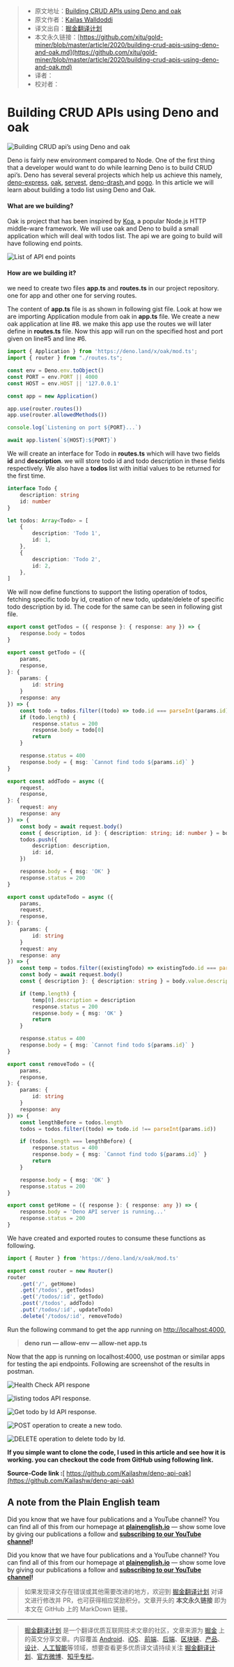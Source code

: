 > * 原文地址：[Building CRUD APIs using Deno and oak](https://medium.com/javascript-in-plain-english/building-crud-apis-using-deno-and-oak-9f71ec106b0e)
> * 原文作者：[Kailas Walldoddi](https://medium.com/@kailashwall)
> * 译文出自：[掘金翻译计划](https://github.com/xitu/gold-miner)
> * 本文永久链接：[https://github.com/xitu/gold-miner/blob/master/article/2020/building-crud-apis-using-deno-and-oak.md](https://github.com/xitu/gold-miner/blob/master/article/2020/building-crud-apis-using-deno-and-oak.md)
> * 译者：
> * 校对者：

# Building CRUD APIs using Deno and oak

![Building CRUD api’s using Deno and oak](https://cdn-images-1.medium.com/max/2420/1*7H0kXkVQGqg-pto23TY_eQ.png)

Deno is fairly new environment compared to Node. One of the first thing that a developer would want to do while learning Deno is to build CRUD api’s. Deno has several several projects which help us achieve this namely, [deno-express](https://github.com/NMathar/deno-express), [oak](https://github.com/oakserver/oak), [servest](https://github.com/keroxp/servest), [deno-drash](https://github.com/drashland/deno-drash),and [pogo](https://github.com/sholladay/pogo). In this article we will learn about building a todo list using Deno and Oak.

#### What are we building?

Oak is project that has been inspired by [Koa](https://github.com/koajs/koa), a popular Node.js HTTP middle-ware framework. We will use oak and Deno to build a small application which will deal with todos list. The api we are going to build will have following end points.

![List of API end points](https://cdn-images-1.medium.com/max/2000/1*gIltBeBAq5xdY7vpW-sFag.png)

#### How are we building it?

we need to create two files **app.ts** and **routes.ts** in our project repository. one for app and other one for serving routes.

The content of **app.ts** file is as shown in following gist file. Look at how we are importing Application module from oak in **app.ts** file. We create a new oak application at line #8. we make this app use the routes we will later define in **routes.ts** file. Now this app will run on the specified host and port given on line#5 and line #6.

```TypeScript
import { Application } from 'https://deno.land/x/oak/mod.ts';
import { router } from "./routes.ts";

const env = Deno.env.toObject()
const PORT = env.PORT || 4000
const HOST = env.HOST || '127.0.0.1'

const app = new Application()

app.use(router.routes())
app.use(router.allowedMethods())

console.log(`Listening on port ${PORT}...`)

await app.listen(`${HOST}:${PORT}`)
```

We will create an interface for Todo in **routes.ts** which will have two fields **id** and **description**. we will store todo id and todo description in these fields respectively. We also have a **todos** list with initial values to be returned for the first time.

```TypeScript
interface Todo {
    description: string
    id: number
}

let todos: Array<Todo> = [
    {
        description: 'Todo 1',
        id: 1,
    },
    {
        description: 'Todo 2',
        id: 2,
    },
]
```

We will now define functions to support the listing operation of todos, fetching specific todo by id, creation of new todo, update/delete of specific todo description by id. The code for the same can be seen in following gist file.

```TypeScript
export const getTodos = ({ response }: { response: any }) => {
    response.body = todos
}

export const getTodo = ({
    params,
    response,
}: {
    params: {
        id: string
    }
    response: any
}) => {
    const todo = todos.filter((todo) => todo.id === parseInt(params.id))
    if (todo.length) {
        response.status = 200
        response.body = todo[0]
        return
    }

    response.status = 400
    response.body = { msg: `Cannot find todo ${params.id}` }
}

export const addTodo = async ({
    request,
    response,
}: {
    request: any
    response: any
}) => {
    const body = await request.body()
    const { description, id }: { description: string; id: number } = body.value
    todos.push({
        description: description,
        id: id,
    })

    response.body = { msg: 'OK' }
    response.status = 200
}

export const updateTodo = async ({
    params,
    request,
    response,
}: {
    params: {
        id: string
    }
    request: any
    response: any
}) => {
    const temp = todos.filter((existingTodo) => existingTodo.id === parseInt(params.id))
    const body = await request.body()
    const { description }: { description: string } = body.value.description

    if (temp.length) {
        temp[0].description = description
        response.status = 200
        response.body = { msg: 'OK' }
        return
    }

    response.status = 400
    response.body = { msg: `Cannot find todo ${params.id}` }
}

export const removeTodo = ({
    params,
    response,
}: {
    params: {
        id: string
    }
    response: any
}) => {
    const lengthBefore = todos.length
    todos = todos.filter((todo) => todo.id !== parseInt(params.id))

    if (todos.length === lengthBefore) {
        response.status = 400
        response.body = { msg: `Cannot find todo ${params.id}` }
        return
    }

    response.body = { msg: 'OK' }
    response.status = 200
}

export const getHome = ({ response }: { response: any }) => {
    response.body = 'Deno API server is running...'
    response.status = 200
}
```

We have created and exported routes to consume these functions as following.

```TypeScript
import { Router } from 'https://deno.land/x/oak/mod.ts'

export const router = new Router()
router
    .get('/', getHome)
    .get('/todos', getTodos)
    .get('/todos/:id', getTodo)
    .post('/todos', addTodo)
    .put('/todos/:id', updateTodo)
    .delete('/todos/:id', removeTodo)
```

Run the following command to get the app running on [http://localhost:4000,](http://localhost:4000,)

> **deno run — allow-env — allow-net app.ts**

Now that the app is running on localhost:4000, use postman or similar apps for testing the api endpoints. Following are screenshot of the results in postman.

![Health Check API respone](https://cdn-images-1.medium.com/max/2814/1*t3M9YRG9BL6SLkZ8c8rk9w.png)

![listing todos API response.](https://cdn-images-1.medium.com/max/2804/1*BwcwEPsx0T6vAy6gszbrMg.png)

![Get todo by Id API response.](https://cdn-images-1.medium.com/max/2802/1*0UiAn2iZGa7n0qIo2EVOxQ.png)

![POST operation to create a new todo.](https://cdn-images-1.medium.com/max/2804/1*B9YVhBQl56uuUx7y7Y4UHw.png)

![DELETE operation to delete todo by Id.](https://cdn-images-1.medium.com/max/2820/1*9gQDicmapSbarTQsNgCcnA.png)

**If you simple want to clone the code, I used in this article and see how it is working. you can checkout the code from GitHub using following link.**

**Source-Code link :**[ https://github.com/Kailashw/deno-api-oak](https://github.com/Kailashw/deno-api-oak)

## A note from the Plain English team

Did you know that we have four publications and a YouTube channel? You can find all of this from our homepage at [**plainenglish.io**](https://plainenglish.io/) — show some love by giving our publications a follow and **[subscribing to our YouTube channel](https://www.youtube.com/channel/UCtipWUghju290NWcn8jhyAw)!**

Did you know that we have four publications and a YouTube channel? You can find all of this from our homepage at [**plainenglish.io**](https://plainenglish.io/) — show some love by giving our publications a follow and **[subscribing to our YouTube channel](https://www.youtube.com/channel/UCtipWUghju290NWcn8jhyAw)!**

> 如果发现译文存在错误或其他需要改进的地方，欢迎到 [掘金翻译计划](https://github.com/xitu/gold-miner) 对译文进行修改并 PR，也可获得相应奖励积分。文章开头的 **本文永久链接** 即为本文在 GitHub 上的 MarkDown 链接。

---

> [掘金翻译计划](https://github.com/xitu/gold-miner) 是一个翻译优质互联网技术文章的社区，文章来源为 [掘金](https://juejin.im) 上的英文分享文章。内容覆盖 [Android](https://github.com/xitu/gold-miner#android)、[iOS](https://github.com/xitu/gold-miner#ios)、[前端](https://github.com/xitu/gold-miner#前端)、[后端](https://github.com/xitu/gold-miner#后端)、[区块链](https://github.com/xitu/gold-miner#区块链)、[产品](https://github.com/xitu/gold-miner#产品)、[设计](https://github.com/xitu/gold-miner#设计)、[人工智能](https://github.com/xitu/gold-miner#人工智能)等领域，想要查看更多优质译文请持续关注 [掘金翻译计划](https://github.com/xitu/gold-miner)、[官方微博](http://weibo.com/juejinfanyi)、[知乎专栏](https://zhuanlan.zhihu.com/juejinfanyi)。
